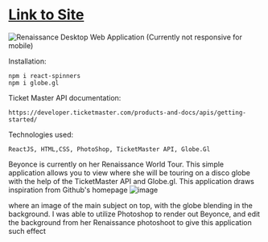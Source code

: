 # [Link to Site](https://beyonceticketmaster.netlify.app/)
![Renaissance](https://imgur.com/cmaVw4i.png)
Desktop Web Application (Currently not responsive for mobile)

Installation:
```
npm i react-spinners
npm i globe.gl
```
Ticket Master API documentation:
```
https://developer.ticketmaster.com/products-and-docs/apis/getting-started/
```
Technologies used: 
```
ReactJS, HTML,CSS, PhotoShop, TicketMaster API, Globe.Gl
```
Beyonce is currently on her Renaissance World Tour. This simple application allows you to view where she will be touring on a disco globe with the help of the TicketMaster API and Globe.gl. This application draws inspiration from Github's homepage
![image](https://github.com/Rchrdlss3/Renaissance-TicketMaster/assets/35810850/b968b48c-d048-4ac6-9ea4-2e46fc41fcbf)

where an image of the main subject on top, with the globe blending in the background. I was able to utilize Photoshop to render out Beyonce, and edit the background from her Renaissance photoshoot to give this application such effect
